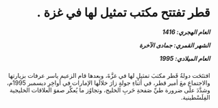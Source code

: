 <h1 dir="rtl">قطر تفتتح مكتب تمثيل لها في غزة .</h1>

<h5 dir="rtl">العام الهجري:  1416

الشهر القمري: جمادى الآخرة

العام الميلادي: 1995</h5>

<p dir="rtl">افتتَحَت دولةُ قَطر مكتبَ تمثيلٍ لها في غزَّةَ، وبعدها قام الزعيم ياسر عرفات بزيارتها والاجتماعِ معَ أمير قطر، في أثناءِ جولةٍ زارَ خلالَها الإمارات في أواخِرِ ديسمبر 1995م، وشدَّدَ على ضرورة طيِّ صَفحةِ حَربِ الخليج، وتجاوُز ما يُعكِّر صفوَ العلاقات الخليجية الفِلَسْطينية.</p></br>
